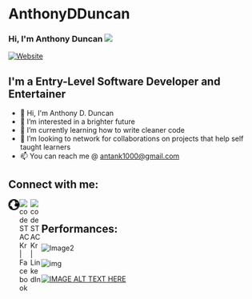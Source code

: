 # AnthonyDDuncan
### Hi, I'm Anthony Duncan <img src="https://media.giphy.com/media/hvRJCLFzcasrR4ia7z/giphy.gif" width="25px">
[![Website](https://img.shields.io/badge/Entertainer-SoftwareDeveloper-red?style=flat-square)](https://google.com)
## I'm a Entry-Level Software Developer and Entertainer
- 👋 Hi, I'm Anthony D. Duncan
- 👀 I’m interested in a brighter future
- 🌱 I’m currently learning how to write cleaner code
- 💞️ I’m looking to network for collaborations on projects that help self taught learners
- 📫 You can reach me @ antank1000@gmail.com
<!-- ❔❔❔❔ means username in below README.md -->
<!-- Also feel free to update second URL to any URL -->
## Connect with me:
[<img align="left" alt="codeStACKr" width="22px" src="https://raw.githubusercontent.com/iconic/open-iconic/master/svg/globe.svg" />][website]
[<img align="left" alt="codeSTACKr | Facebook" width="22px" src="https://cdn.jsdelivr.net/npm/simple-icons@v3/icons/twitter.svg" />][facebook]
[<img align="left" alt="codeSTACKr | LinkedIn" width="22px" src="https://cdn.jsdelivr.net/npm/simple-icons@v3/icons/linkedin.svg" />][linkedin]
<br />
<!-- Optional if you have blogs -->
## Performances:
<!-- BLOG-POST-LIST:START -->
<!-- BLOG-POST-LIST:END -->
<!-- This section you create this variables that are used above -->
[website]: https://www.youtube.com/@anthonydamnduncan
[facebook]: https://www.facebook.com/kurama.duncan/
[linkedin]: https://www.linkedin.com/in/anthony-duncan-316833a4/



<!---
Anthony/AnthonyDDuncan is a ✨ special ✨ repository because its `README.md` (this file) appears on your GitHub profile.
You can click the Preview link to take a look at your changes.
--->
![Image2](https://user-images.githubusercontent.com/114965974/196990775-8371d5cc-14a1-4494-8f04-84519deca432.jpg)

![img](https://user-images.githubusercontent.com/114965974/196967134-845d5c74-ecdd-4bfa-bb67-f676fafcda64.jpg)

[![IMAGE ALT TEXT HERE](https://img.youtube.com/vi/TFsaHAl4Z9g/0.jpg)](https://www.youtube.com/watch?v=TFsaHAl4Z9g)
